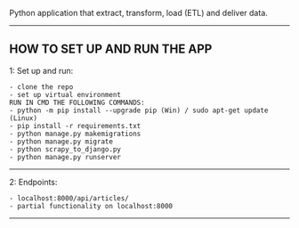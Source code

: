 Python application that extract, transform, load (ETL) and deliver data.

---
HOW TO SET UP AND RUN THE APP
---
1: Set up and run:

    - clone the repo
    - set up virtual environment
    RUN IN CMD THE FOLLOWING COMMANDS:
    - python -m pip install --upgrade pip (Win) / sudo apt-get update (Linux)
    - pip install -r requirements.txt
    - python manage.py makemigrations
    - python manage.py migrate
    - python scrapy_to_django.py
    - python manage.py runserver
---
2: Endpoints:

    - localhost:8000/api/articles/
    - partial functionality on localhost:8000
---